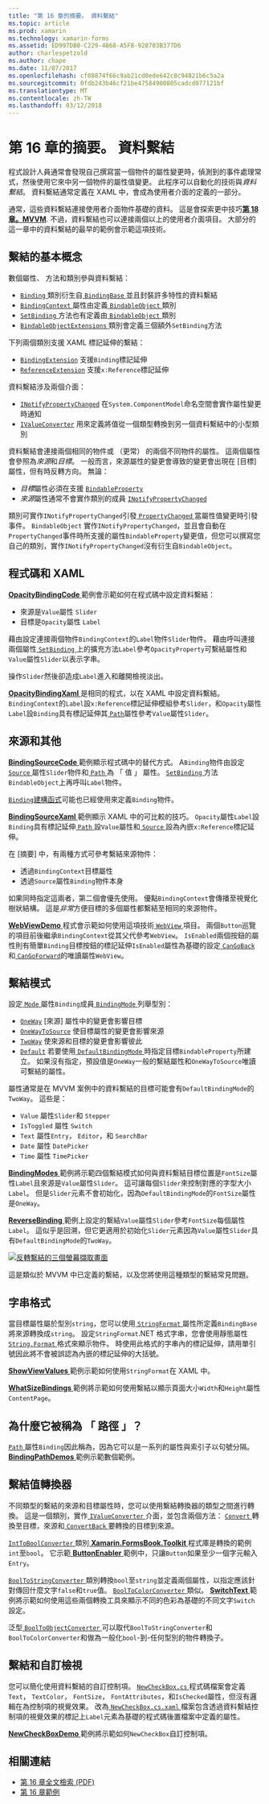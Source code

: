 ```yaml
---
title: "第 16 章的摘要。 資料繫結"
ms.topic: article
ms.prod: xamarin
ms.technology: xamarin-forms
ms.assetid: ED997DB0-C229-4868-A5FB-928703B377D6
author: charlespetzold
ms.author: chape
ms.date: 11/07/2017
ms.openlocfilehash: cf08874f66c9ab21cd0ede642c8c94821b6c5a2a
ms.sourcegitcommit: 0fdb243b46cf21be47584900805cadcd077121bf
ms.translationtype: MT
ms.contentlocale: zh-TW
ms.lasthandoff: 03/12/2018
---
```

# <a name="summary-of-chapter-16-data-binding"></a>第 16 章的摘要。 資料繫結

程式設計人員通常會發現自己撰寫當一個物件的屬性變更時，偵測到的事件處理常式，然後使用它來中另一個物件的屬性值變更。 此程序可以自動化的技術與*資料繫結*。 資料繫結通常定義在 XAML 中，會成為使用者介面的定義的一部分。

通常，這些資料繫結連接使用者介面物件基礎的資料。 這是會探索更中技巧[**第 18 章。MVVM**](chapter18.md). 不過，資料繫結也可以連接兩個以上的使用者介面項目。 大部分的這一章中的資料繫結的最早的範例會示範這項技術。

## <a name="binding-basics"></a>繫結的基本概念

數個屬性、 方法和類別參與資料繫結：

- [ `Binding` ](https://developer.xamarin.com/api/type/Xamarin.Forms.Binding/)類別衍生自[ `BindingBase` ](https://developer.xamarin.com/api/type/Xamarin.Forms.BindingBase/)並且封裝許多特性的資料繫結
- [ `BindingContext` ](https://developer.xamarin.com/api/property/Xamarin.Forms.BindableObject.BindingContext/)屬性由定義[ `BindableObject` ](https://developer.xamarin.com/api/type/Xamarin.Forms.BindableObject/)類別
- [ `SetBinding` ](https://developer.xamarin.com/api/member/Xamarin.Forms.BindableObject.SetBinding/p/Xamarin.Forms.BindableProperty/Xamarin.Forms.BindingBase/)方法也有定義由[ `BindableObject` ](https://developer.xamarin.com/api/type/Xamarin.Forms.BindableObject/)類別
- [ `BindableObjectExtensions` ](https://developer.xamarin.com/api/type/Xamarin.Forms.BindableObjectExtensions/)類別會定義三個額外`SetBinding`方法

下列兩個類別支援 XAML 標記延伸的繫結：

- [`BindingExtension`](https://developer.xamarin.com/api/type/Xamarin.Forms.Xaml.BindingExtension/) 支援`Binding`標記延伸
- [`ReferenceExtension`](https://developer.xamarin.com/api/type/Xamarin.Forms.Xaml.ReferenceExtension/) 支援`x:Reference`標記延伸

資料繫結涉及兩個介面：

- [`INotifyPropertyChanged`](https://developer.xamarin.com/api/type/System.ComponentModel.INotifyPropertyChanged/) 在`System.ComponentModel`命名空間會實作屬性變更時通知
- [`IValueConverter`](https://developer.xamarin.com/api/type/Xamarin.Forms.IValueConverter/) 用來定義將值從一個類型轉換到另一個資料繫結中的小型類別

資料繫結會連接兩個相同的物件或 （更常） 的兩個不同物件的屬性。 這兩個屬性會參照為*來源*和*目標*。 一般而言，來源屬性的變更會導致的變更會出現在 [目標] 屬性，但有時反轉方向。 無論：

- *目標*屬性必須在支援 [`BindableProperty`](https://developer.xamarin.com/api/type/Xamarin.Forms.BindableProperty/)
- *來源*屬性通常不會實作類別的成員 [`INotifyPropertyChanged`](https://developer.xamarin.com/api/type/System.ComponentModel.INotifyPropertyChanged/)

類別可實作`INotifyPropertyChanged`引發[ `PropertyChanged` ](https://developer.xamarin.com/api/event/System.ComponentModel.INotifyPropertyChanged.PropertyChanged/)當屬性值變更時引發事件。 `BindableObject` 實作`INotifyPropertyChanged`，並且會自動在`PropertyChanged`事件時所支援的屬性`BindableProperty`變更值，但您可以撰寫您自己的類別，實作`INotifyPropertyChanged`沒有衍生自`BindableObject`。

## <a name="code-and-xaml"></a>程式碼和 XAML

[ **OpacityBindingCode** ](https://github.com/xamarin/xamarin-forms-book-samples/tree/master/Chapter16/OpacityBindingCode)範例會示範如何在程式碼中設定資料繫結：

- 來源是`Value`屬性 `Slider`
- 目標是`Opacity`屬性 `Label`

藉由設定連接兩個物件`BindingContext`的`Label`物件`Slider`物件。 藉由呼叫連接兩個屬性[ `SetBinding` ](https://developer.xamarin.com/api/member/Xamarin.Forms.BindableObjectExtensions.SetBinding/p/Xamarin.Forms.BindableObject/Xamarin.Forms.BindableProperty/System.String/)上的擴充方法`Label`參考`OpacityProperty`可繫結屬性和`Value`屬性`Slider`以表示字串。

操作`Slider`然後卻造成`Label`進入和離開檢視淡出。

[ **OpacityBindingXaml** ](https://github.com/xamarin/xamarin-forms-book-samples/tree/master/Chapter16/OpacityBindingXaml)是相同的程式，以在 XAML 中設定資料繫結。 `BindingContext`的`Label`設`x:Reference`標記延伸模組參考`Slider`，和`Opacity`屬性`Label`設`Binding`具有標記延伸其[ `Path`](https://developer.xamarin.com/api/property/Xamarin.Forms.Binding.Path/)屬性參考`Value`屬性`Slider`。

## <a name="source-and-bindingcontext"></a>來源和其他

[ **BindingSourceCode** ](https://github.com/xamarin/xamarin-forms-book-samples/tree/master/Chapter16/BindingSourceCode)範例顯示程式碼中的替代方式。 A`Binding`物件由設定[ `Source` ](https://developer.xamarin.com/api/property/Xamarin.Forms.Binding.Source/)屬性`Slider`物件和[ `Path` ](https://developer.xamarin.com/api/property/Xamarin.Forms.Binding.Path/)為 「 值 」 屬性。 [ `SetBinding` ](https://developer.xamarin.com/api/member/Xamarin.Forms.BindableObject.SetBinding/p/Xamarin.Forms.BindableProperty/Xamarin.Forms.BindingBase/)方法`BindableObject`上再呼叫`Label`物件。

[ `Binding`建構函式](https://developer.xamarin.com/api/constructor/Xamarin.Forms.Binding.Binding/p/System.String/Xamarin.Forms.BindingMode/Xamarin.Forms.IValueConverter/System.Object/System.String/System.Object/)可能也已經使用來定義`Binding`物件。

[ **BindingSourceXaml** ](https://github.com/xamarin/xamarin-forms-book-samples/tree/master/Chapter16/BindingSourceXaml)範例顯示 XAML 中的可比較的技巧。 `Opacity`屬性`Label`設`Binding`具有標記延伸[ `Path` ](https://developer.xamarin.com/api/property/Xamarin.Forms.Binding.Path/)設`Value`屬性和[ `Source` ](https://developer.xamarin.com/api/property/Xamarin.Forms.Binding.Source/)設為內嵌`x:Reference`標記延伸。

在 [摘要] 中，有兩種方式可參考繫結來源物件：

- 透過`BindingContext`目標屬性
- 透過`Source`屬性`Binding`物件本身

如果同時指定這兩者，第二個會優先使用。 優點`BindingContext`會傳播至視覺化樹狀結構。 這是*非常*方便目標的多個屬性都繫結至相同的來源物件。

[ **WebViewDemo** ](https://github.com/xamarin/xamarin-forms-book-samples/tree/master/Chapter16/WebViewDemo)程式會示範如何使用這項技術[ `WebView` ](https://developer.xamarin.com/api/type/Xamarin.Forms.WebView/)項目。 兩個`Button`巡覽的項目前後繼承`BindingContext`從其父代參考`WebView`。 `IsEnabled`兩個按鈕的屬性則有簡單`Binding`目標按鈕的標記延伸`IsEnabled`屬性為基礎的設定[ `CanGoBack` ](https://developer.xamarin.com/api/property/Xamarin.Forms.WebView.CanGoBack/)和[ `CanGoForward`](https://developer.xamarin.com/api/property/Xamarin.Forms.WebView.CanGoForward/)的唯讀屬性`WebView`。

## <a name="the-binding-mode"></a>繫結模式

設定[ `Mode` ](https://developer.xamarin.com/api/property/Xamarin.Forms.BindingBase.Mode/)屬性`Binding`成員[ `BindingMode` ](https://developer.xamarin.com/api/type/Xamarin.Forms.BindingMode/)列舉型別：

- [`OneWay`](https://developer.xamarin.com/api/field/Xamarin.Forms.BindingMode.OneWay/) [來源] 屬性中的變更會影響目標
- [`OneWayToSource`](https://developer.xamarin.com/api/field/Xamarin.Forms.BindingMode.OneWayToSource/) 使目標屬性的變更會影響來源
- [`TwoWay`](https://developer.xamarin.com/api/field/Xamarin.Forms.BindingMode.TwoWay/) 使來源和目標的變更會影響彼此
- [`Default`](https://developer.xamarin.com/api/field/Xamarin.Forms.BindingMode.Default/) 若要使用[ `DefaultBindingMode` ](https://developer.xamarin.com/api/property/Xamarin.Forms.BindableProperty.DefaultBindingMode/)時指定目標`BindableProperty`所建立。 如果沒有指定，預設值是`OneWay`一般的繫結屬性和`OneWayToSource`唯讀可繫結的屬性。

屬性通常是在 MVVM 案例中的資料繫結的目標可能會有`DefaultBindingMode`的`TwoWay`。 這些是：

- `Value` 屬性`Slider`和 `Stepper`
- `IsToggled` 屬性 `Switch`
- `Text` 屬性`Entry`， `Editor`，和 `SearchBar`
- `Date` 屬性 `DatePicker`
- `Time` 屬性 `TimePicker`

[ **BindingModes** ](https://github.com/xamarin/xamarin-forms-book-samples/tree/master/Chapter16/BindingModes)範例將示範四個繫結模式如何與資料繫結目標位置是`FontSize`屬性`Label`且來源是`Value`屬性`Slider`。 這可讓每個`Slider`來控制對應的字型大小`Label`。 但是`Slider`元素不會初始化，因為`DefaultBindingMode`的`FontSize`屬性是`OneWay`。

[ **ReverseBinding** ](https://github.com/xamarin/xamarin-forms-book-samples/tree/master/Chapter16/ReverseBinding)範例上設定的繫結`Value`屬性`Slider`參考`FontSize`每個屬性`Label`。 這似乎是回溯，但它更適用於初始化`Slider`元素因為`Value`屬性`Slider`具有`DefaultBindingMode`的`TwoWay`。

[![反轉繫結的三個螢幕擷取畫面](images/ch16fg06-small.png "反向繫結")](images/ch16fg06-large.png#lightbox "反向繫結")

這是類似於 MVVM 中已定義的繫結，以及您將使用這種類型的繫結常見問題。

## <a name="string-formatting"></a>字串格式

當目標屬性屬於型別`string`，您可以使用[ `StringFormat` ](https://developer.xamarin.com/api/property/Xamarin.Forms.BindingBase.StringFormat/)屬性所定義`BindingBase`將來源轉換成`string`。 設定`StringFormat`.NET 格式字串，您會使用靜態屬性[ `String.Format` ](https://developer.xamarin.com/api/member/System.String.Format/p/System.String/System.Object/)格式來顯示物件。 時使用此格式的字串內的標記延伸，請用單引號因此將不會被誤認為內嵌的標記延伸的大括號。

[ **ShowViewValues** ](https://github.com/xamarin/xamarin-forms-book-samples/tree/master/Chapter16/ShowViewValues)範例示範如何使用`StringFormat`在 XAML 中。

[ **WhatSizeBindings** ](https://github.com/xamarin/xamarin-forms-book-samples/tree/master/Chapter16/WhatSizeBindings)範例將示範如何使用繫結以顯示頁面大小`Width`和`Height`屬性`ContentPage`。

## <a name="why-is-it-called-path"></a>為什麼它被稱為 「 路徑 」？

[ `Path` ](https://developer.xamarin.com/api/property/Xamarin.Forms.Binding.Path/)屬性`Binding`因此稱為，因為它可以是一系列的屬性與索引子以句號分隔。 [ **BindingPathDemos** ](https://github.com/xamarin/xamarin-forms-book-samples/tree/master/Chapter16/BindingPathDemos)範例示範數個範例。

## <a name="binding-value-converters"></a>繫結值轉換器

不同類型的繫結的來源和目標屬性時，您可以使用繫結轉換器的類型之間進行轉換。 這是一個類別，實作[ `IValueConverter` ](https://developer.xamarin.com/api/type/Xamarin.Forms.IValueConverter/)介面，並包含兩個方法： [ `Convert` ](https://developer.xamarin.com/api/member/Xamarin.Forms.IValueConverter.Convert/p/System.Object/System.Type/System.Object/System.Globalization.CultureInfo/)轉換至目標，來源和[ `ConvertBack` ](https://developer.xamarin.com/api/member/Xamarin.Forms.IValueConverter.ConvertBack/p/System.Object/System.Type/System.Object/System.Globalization.CultureInfo/)要轉換的目標到來源。

[ `IntToBoolConverter` ](https://github.com/xamarin/xamarin-forms-book-samples/blob/master/Libraries/Xamarin.FormsBook.Toolkit/Xamarin.FormsBook.Toolkit/IntToBoolConverter.cs)類別[ **Xamarin.FormsBook.Toolkit** ](https://github.com/xamarin/xamarin-forms-book-samples/tree/master/Libraries/Xamarin.FormsBook.Toolkit)程式庫是轉換的範例`int`至`bool`。 它示範[ **ButtonEnabler** ](https://github.com/xamarin/xamarin-forms-book-samples/tree/master/Chapter16/ButtonEnabler)範例中，只讓`Button`如果至少一個字元輸入`Entry`。

[ `BoolToStringConverter` ](https://github.com/xamarin/xamarin-forms-book-samples/blob/master/Libraries/Xamarin.FormsBook.Toolkit/Xamarin.FormsBook.Toolkit/BoolToStringConverter.cs)類別轉換`bool`至`string`並定義兩個屬性，以指定應該針對傳回什麼文字`false`和`true`值。
[ `BoolToColorConverter` ](https://github.com/xamarin/xamarin-forms-book-samples/blob/master/Libraries/Xamarin.FormsBook.Toolkit/Xamarin.FormsBook.Toolkit/BoolToColorConverter.cs)類似。 [ **SwitchText** ](https://github.com/xamarin/xamarin-forms-book-samples/tree/master/Chapter16/SwitchText)範例將示範如何使用這些兩個轉換工具來顯示不同的色彩為基礎的不同文字`Switch`設定。

泛型[ `BoolToObjectConverter` ](https://github.com/xamarin/xamarin-forms-book-samples/blob/master/Libraries/Xamarin.FormsBook.Toolkit/Xamarin.FormsBook.Toolkit/BoolToObjectConverter.cs)可以取代`BoolToStringConverter`和`BoolToColorConverter`和做為一般化`bool`-到-任何型別的物件轉換子。

## <a name="bindings-and-custom-views"></a>繫結和自訂檢視

您可以簡化使用資料繫結的自訂控制項。 [ `NewCheckBox.cs` ](https://github.com/xamarin/xamarin-forms-book-samples/blob/master/Libraries/Xamarin.FormsBook.Toolkit/Xamarin.FormsBook.Toolkit/NewCheckBox.xaml.cs)程式碼檔案會定義`Text`， `TextColor`， `FontSize`， `FontAttributes`，和`IsChecked`屬性，但沒有邏輯在為控制項的視覺效果。
改為[ `NewCheckBox.cs.xaml` ](https://github.com/xamarin/xamarin-forms-book-samples/blob/master/Libraries/Xamarin.FormsBook.Toolkit/Xamarin.FormsBook.Toolkit/NewCheckBox.xaml)檔案包含透過資料繫結控制項的視覺效果的標記上`Label`元素為基礎的程式碼後置檔案中定義的屬性。

[ **NewCheckBoxDemo** ](https://github.com/xamarin/xamarin-forms-book-samples/tree/master/Chapter16/NewCheckBoxDemo)範例將示範如何`NewCheckBox`自訂控制項。



## <a name="related-links"></a>相關連結

- [第 16 章全文檢索 (PDF)](https://download.xamarin.com/developer/xamarin-forms-book/XamarinFormsBook-Ch16-Apr2016.pdf)
- [第 16 章範例](https://github.com/xamarin/xamarin-forms-book-samples/tree/master/Chapter16)
